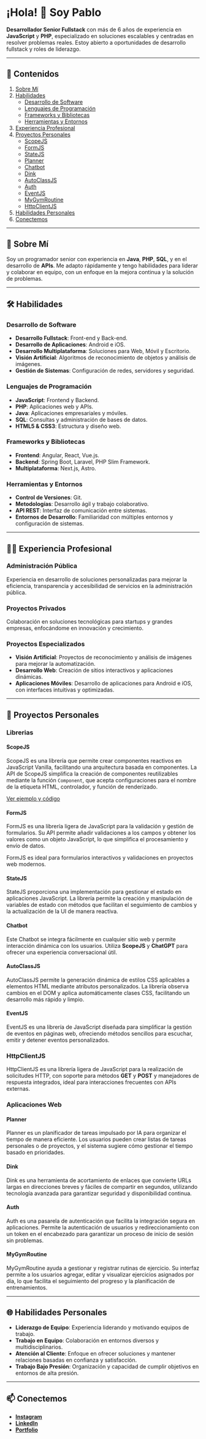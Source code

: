 # ¡Hola! 👋 Soy Pablo

**Desarrollador Senior Fullstack** con más de 6 años de experiencia en **JavaScript** y **PHP**, especializado en soluciones escalables y centradas en resolver problemas reales. Estoy abierto a oportunidades de desarrollo fullstack y roles de liderazgo.

---

## 📂 Contenidos

1. [Sobre Mí](#sobre-mí)
2. [Habilidades](#habilidades)
   - [Desarrollo de Software](#desarrollo-de-software)
   - [Lenguajes de Programación](#lenguajes-de-programación)
   - [Frameworks y Bibliotecas](#frameworks-y-bibliotecas)
   - [Herramientas y Entornos](#herramientas-y-entornos)
3. [Experiencia Profesional](#experiencia-profesional)
4. [Proyectos Personales](#proyectos-personales)
   - [ScopeJS](#scopejs)
   - [FormJS](#formjs)
   - [StateJS](#statejs)
   - [Planner](#planner)
   - [Chatbot](#chatbot)
   - [Dink](#dink)
   - [AutoClassJS](#autoclassjs)
   - [Auth](#auth)
   - [EventJS](#eventjs)
   - [MyGymRoutine](#mygymroutine)
   - [HttpClientJS](#httpclientjs)
5. [Habilidades Personales](#habilidades-personales)
6. [Conectemos](#conectemos)

---

## 👋 Sobre Mí

Soy un programador senior con experiencia en **Java**, **PHP**, **SQL**, y en el desarrollo de **APIs**. Me adapto rápidamente y tengo habilidades para liderar y colaborar en equipo, con un enfoque en la mejora continua y la solución de problemas.

---

## 🛠️ Habilidades

### Desarrollo de Software

- **Desarrollo Fullstack**: Front-end y Back-end.
- **Desarrollo de Aplicaciones**: Android e iOS.
- **Desarrollo Multiplataforma**: Soluciones para Web, Móvil y Escritorio.
- **Visión Artificial**: Algoritmos de reconocimiento de objetos y análisis de imágenes.
- **Gestión de Sistemas**: Configuración de redes, servidores y seguridad.

### Lenguajes de Programación

- **JavaScript**: Frontend y Backend.
- **PHP**: Aplicaciones web y APIs.
- **Java**: Aplicaciones empresariales y móviles.
- **SQL**: Consultas y administración de bases de datos.
- **HTML5 & CSS3**: Estructura y diseño web.

### Frameworks y Bibliotecas

- **Frontend**: Angular, React, Vue.js.
- **Backend**: Spring Boot, Laravel, PHP Slim Framework.
- **Multiplataforma**: Next.js, Astro.

### Herramientas y Entornos

- **Control de Versiones**: Git.
- **Metodologías**: Desarrollo ágil y trabajo colaborativo.
- **API REST**: Interfaz de comunicación entre sistemas.
- **Entornos de Desarrollo**: Familiaridad con múltiples entornos y configuración de sistemas.

---

## 👨‍💼 Experiencia Profesional

### Administración Pública

Experiencia en desarrollo de soluciones personalizadas para mejorar la eficiencia, transparencia y accesibilidad de servicios en la administración pública.

### Proyectos Privados

Colaboración en soluciones tecnológicas para startups y grandes empresas, enfocándome en innovación y crecimiento.

### Proyectos Especializados

- **Visión Artificial**: Proyectos de reconocimiento y análisis de imágenes para mejorar la automatización.
- **Desarrollo Web**: Creación de sitios interactivos y aplicaciones dinámicas.
- **Aplicaciones Móviles**: Desarrollo de aplicaciones para Android e iOS, con interfaces intuitivas y optimizadas.

---

## 📁 Proyectos Personales

### Librerias

#### ScopeJS

ScopeJS es una librería que permite crear componentes reactivos en JavaScript Vanilla, facilitando una arquitectura basada en componentes. La API de ScopeJS simplifica la creación de componentes reutilizables mediante la función `Component`, que acepta configuraciones para el nombre de la etiqueta HTML, controlador, y función de renderizado.

[Ver ejemplo y código](https://dink.devetty.es/22b9a0d3-b3a4-408f-84c8-95b849fa7bfa)

#### FormJS

FormJS es una librería ligera de JavaScript para la validación y gestión de formularios. Su API permite añadir validaciones a los campos y obtener los valores como un objeto JavaScript, lo que simplifica el procesamiento y envío de datos.

FormJS es ideal para formularios interactivos y validaciones en proyectos web modernos.

#### StateJS

StateJS proporciona una implementación para gestionar el estado en aplicaciones JavaScript. La librería permite la creación y manipulación de variables de estado con métodos que facilitan el seguimiento de cambios y la actualización de la UI de manera reactiva.

#### Chatbot

Este Chatbot se integra fácilmente en cualquier sitio web y permite interacción dinámica con los usuarios. Utiliza **ScopeJS** y **ChatGPT** para ofrecer una experiencia conversacional útil.

#### AutoClassJS

AutoClassJS permite la generación dinámica de estilos CSS aplicables a elementos HTML mediante atributos personalizados. La librería observa cambios en el DOM y aplica automáticamente clases CSS, facilitando un desarrollo más rápido y limpio.

#### EventJS

EventJS es una librería de JavaScript diseñada para simplificar la gestión de eventos en páginas web, ofreciendo métodos sencillos para escuchar, emitir y detener eventos personalizados.

### HttpClientJS

HttpClientJS es una librería ligera de JavaScript para la realización de solicitudes HTTP, con soporte para métodos **GET** y **POST** y manejadores de respuesta integrados, ideal para interacciones frecuentes con APIs externas.

### Aplicaciones Web

#### Planner

Planner es un planificador de tareas impulsado por IA para organizar el tiempo de manera eficiente. Los usuarios pueden crear listas de tareas personales o de proyectos, y el sistema sugiere cómo gestionar el tiempo basado en prioridades.

#### Dink

Dink es una herramienta de acortamiento de enlaces que convierte URLs largas en direcciones breves y fáciles de compartir en segundos, utilizando tecnología avanzada para garantizar seguridad y disponibilidad continua.

#### Auth

Auth es una pasarela de autenticación que facilita la integración segura en aplicaciones. Permite la autenticación de usuarios y redireccionamiento con un token en el encabezado para garantizar un proceso de inicio de sesión sin problemas.

#### MyGymRoutine

MyGymRoutine ayuda a gestionar y registrar rutinas de ejercicio. Su interfaz permite a los usuarios agregar, editar y visualizar ejercicios asignados por día, lo que facilita el seguimiento del progreso y la planificación de entrenamientos.

---

## 🌐 Habilidades Personales

- **Liderazgo de Equipo**: Experiencia liderando y motivando equipos de trabajo.
- **Trabajo en Equipo**: Colaboración en entornos diversos y multidisciplinarios.
- **Atención al Cliente**: Enfoque en ofrecer soluciones y mantener relaciones basadas en confianza y satisfacción.
- **Trabajo Bajo Presión**: Organización y capacidad de cumplir objetivos en entornos de alta presión.

---

## 📫 Conectemos

- **[Instagram](https://www.instagram.com/pablotheblink)**
- **[LinkedIn](https://www.linkedin.com/in/pablo-mart%C3%ADnez-san-jos%C3%A9-9bb24215a/)**
- **[Portfolio](https://pablomsj.com)**
